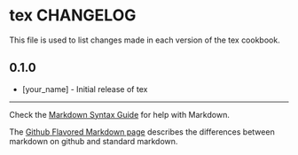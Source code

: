 tex CHANGELOG
=============

This file is used to list changes made in each version of the tex cookbook.

0.1.0
-----
- [your_name] - Initial release of tex

- - -
Check the [Markdown Syntax Guide](http://daringfireball.net/projects/markdown/syntax) for help with Markdown.

The [Github Flavored Markdown page](http://github.github.com/github-flavored-markdown/) describes the differences between markdown on github and standard markdown.
